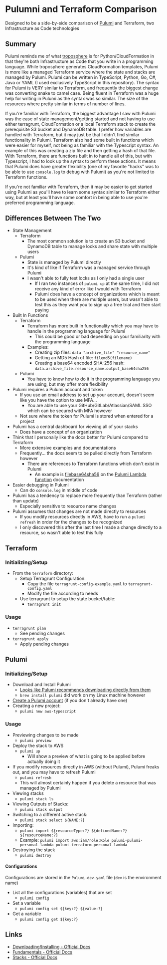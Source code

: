 # Pulumni and Terraform Comparison

Designed to be a side-by-side comparison of [Pulumi](https://www.pulumi.com/) and Terraform, two Infrastructure as Code technologies

## Summary
Pulumi reminds me of what [troposphere](https://pypi.org/project/troposphere/) is for Python/CloudFormation in that they're both Infrastructure as Code that you write in a programming language. While troposphere generates CloudFormation templates, Pulumi is more like a managed Terraform service where the state and stacks are managed by Pulumi. Pulumi can be written in TypeScript, Python, Go, C#, Java or YAML (I used exclusively TypeScript in this repository). The syntax for Pulumi is VERY similar to Terraform, and frequently the biggest change was converting snake to camel case. Being fluent in Terraform was a huge help for writing in Pulumi as the syntax was so similar. The size of the resources where pretty similar in terms of number of lines.

If you're familiar with Terraform, the biggest advantage I saw with Pulumi was the ease of state management/getting started and not having to use either terragrunt, CloudFormation or a local Terraform stack to create the prerequisite S3 bucket and DynamoDB table. I prefer how variables are handled with Terraform, but it may just be that I didn't find similar functionality in Pulumi. Terraform also had some built in functions which were easier for myself, not being as familiar with the Typescript syntax. An example of this was creating a zip file and then getting a hash of that file. With Terraform, there are functions built in to handle all of this, but with Typescript, I had to look up the syntax to perform these actions. It means that Pulumi does have greater flexibility (one of my favorite "hacks" was to be able to use `console.log` to debug with Pulumi) as you're not limited to Terraform functions.

If you're not familiar with Terraform, then it may be easier to get started using Pulumi as you'll have to learn some syntax similar to Terraform either way, but at least you'll have some comfort in being able to use you're preferred programming language.

## Differences Between The Two
* State Management
  * Terraform
    * The most common solution is to create an S3 bucket and DynamoDB table to manage locks and share state with multiple users
  * Pulumi
    * State is managed by Pulumi directly
    * It's kind of like if Terraform was a managed service through Pulumi
    * I wasn't able to fully test locks as I only had a single user
      * If I ran two instances of `pulumi up` at the same time, I did not receive any kind of error like I would with Terraform
      * Pulumi does have a concept of organizations which is meant to be used when there are multiple users, but wasn't able to test this as they want you to sign up a free trial and then start paying
* Built In Functions
  * Terraform
    * Terraform has more built in functionality which you may have to handle in the programming language for Pulumi
      * This could be good or bad depending on your familiarity with the programming language
    * Examples:
      * Creating zip files: `data "archive_file" "resource_name"`
      * Getting an MD5 Hash of file: `filemd5(filename)` 
      * Creating a base64 encoded SHA-256 hash: `data.archive_file.resource_name.output_base64sha256`
  * Pulumi
    * You have to know how to do it in the programming language you are using, but may offer more flexibility
* Pulumi requires a Pulumi account and token
  * If you use an email address to set up your account, doesn't seem like you have the option to use MFA...
    * You are able to use your GitHub/GitLab/Atlassian/SAML SSO which can be secured with MFA however
  * Not sure where the token for Pulumi is stored when entered for a project
* Pulumi has a central dashboard for viewing all of your stacks
  * Does have a concept of an organization
* Think that I personally like the docs better for Pulumi compared to Terraform
  * More extensive examples and documentations
  * Frequently... the docs seem to be pulled directly from Terraform however
    * There are references to Terraform functions which don't exist in Pulumi
      * An example is [filebase64sha56](https://www.terraform.io/language/functions/filebase64sha256) on the [Pulumi Lambda function](https://www.pulumi.com/registry/packages/aws/api-docs/lambda/function/) documentation
* Easier debugging in Pulumi
  * Can do `console.log` in middle of code
* Pulumi has a tendency to replace more frequently than Terraform (rather than update)
  * Especially sensitive to resource name changes
* Pulumi assumes that changes are not made directly to resources
  * If you modify resources directly in AWS, have to run a `pulumi refresh` in order for the changes to be recognized
  * I only discovered this after the last time I made a change directly to a resource, so wasn't able to test this fully

## Terraform

### Initializing/Setup
* From the `terraform` directory:
  * Setup Terragrunt Configuration:
    * Copy the file `terragrunt-config-example.yaml` to `terragrunt-config.yaml`
    * Modify the file according to needs
  * Use terragrunt to setup the state bucket/table:
    * `terragrunt init`

### Usage
* `terragrunt plan`
  * See pending changes
* `terragrunt apply`
  * Apply pending changes

## Pulumi

### Initializing/Setup
* Download and Install Pulumi
  * [Looks like Pulumi recommends downloading directly from them](https://www.pulumi.com/docs/get-started/install/)
  * `brew install pulumi` did work on my Linux machine however
* [Create a Pulumi account](https://app.pulumi.com/signup) (if you don't already have one)
* Creating a new project:
  * `pulumi new aws-typescript`

### Usage
* Previewing changes to be made
  * `pulumi preview`
* Deploy the stack to AWS
  * `pulumi up`
    * Will show a preview of what is going to be applied before actually doing it
* If you modify resources directly in AWS (without Pulumi), Pulumi freaks out, and you may have to refresh Pulumi
  * `pulumi refresh`
  * This will almost certainly happen if you delete a resource that was managed by Pulumi
* Viewing stacks
  * `pulumi stack ls`
* Viewing Outputs of Stacks:
  * `pulumi stack output`
* Switching to a different active stack:
  * `pulumi stack select ${NAME:?}`
* Importing:
  * `pulumi import ${resourceType:?} ${definedName:?} ${resourceName:?}`
  * Example: `pulumi import aws:iam/role:Role pulumi-pulumi-personal-lambda pulumi-terraform-personal-lambda`
* Destroying the stack
  * `pulumi destroy`

#### Configurations
Configurations are stored in the `Pulumi.dev.yaml` file (`dev` is the environment name)

* List all the configurations (variables) that are set
  * `pulumi config`
* Set a variable
  * `pulumi config set ${key:?} ${value:?}`
* Get a variable
  * `pulumi config get ${key:?}`

## Links
* [Downloading/Installing - Official Docs](https://www.pulumi.com/docs/get-started/install/)
* [Fundamentals - Official Docs](https://www.pulumi.com/learn/pulumi-fundamentals/)
* [Stacks - Official Docs](https://www.pulumi.com/learn/building-with-pulumi/understanding-stacks/)